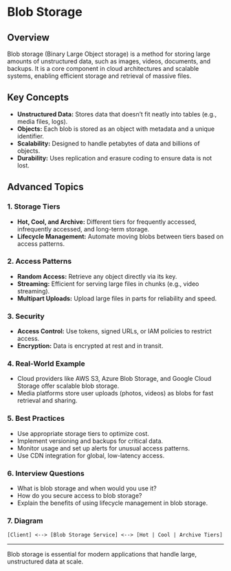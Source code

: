 # Blob Storage

## Overview
Blob storage (Binary Large Object storage) is a method for storing large amounts of unstructured data, such as images, videos, documents, and backups. It is a core component in cloud architectures and scalable systems, enabling efficient storage and retrieval of massive files.

## Key Concepts
- **Unstructured Data:** Stores data that doesn’t fit neatly into tables (e.g., media files, logs).
- **Objects:** Each blob is stored as an object with metadata and a unique identifier.
- **Scalability:** Designed to handle petabytes of data and billions of objects.
- **Durability:** Uses replication and erasure coding to ensure data is not lost.

## Advanced Topics
### 1. Storage Tiers
- **Hot, Cool, and Archive:** Different tiers for frequently accessed, infrequently accessed, and long-term storage.
- **Lifecycle Management:** Automate moving blobs between tiers based on access patterns.

### 2. Access Patterns
- **Random Access:** Retrieve any object directly via its key.
- **Streaming:** Efficient for serving large files in chunks (e.g., video streaming).
- **Multipart Uploads:** Upload large files in parts for reliability and speed.

### 3. Security
- **Access Control:** Use tokens, signed URLs, or IAM policies to restrict access.
- **Encryption:** Data is encrypted at rest and in transit.

### 4. Real-World Example
- Cloud providers like AWS S3, Azure Blob Storage, and Google Cloud Storage offer scalable blob storage.
- Media platforms store user uploads (photos, videos) as blobs for fast retrieval and sharing.

### 5. Best Practices
- Use appropriate storage tiers to optimize cost.
- Implement versioning and backups for critical data.
- Monitor usage and set up alerts for unusual access patterns.
- Use CDN integration for global, low-latency access.

### 6. Interview Questions
- What is blob storage and when would you use it?
- How do you secure access to blob storage?
- Explain the benefits of using lifecycle management in blob storage.

### 7. Diagram
```
[Client] <--> [Blob Storage Service] <--> [Hot | Cool | Archive Tiers]
```

---
Blob storage is essential for modern applications that handle large, unstructured data at scale.